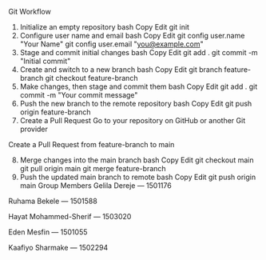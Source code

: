 Git Workflow
1. Initialize an empty repository
bash
Copy
Edit
git init
2. Configure user name and email
bash
Copy
Edit
git config user.name "Your Name"
git config user.email "you@example.com"
3. Stage and commit initial changes
bash
Copy
Edit
git add .
git commit -m "Initial commit"
4. Create and switch to a new branch
bash
Copy
Edit
git branch feature-branch
git checkout feature-branch
5. Make changes, then stage and commit them
bash
Copy
Edit
git add .
git commit -m "Your commit message"
6. Push the new branch to the remote repository
bash
Copy
Edit
git push origin feature-branch
7. Create a Pull Request
Go to your repository on GitHub or another Git provider

Create a Pull Request from feature-branch to main

8. Merge changes into the main branch
bash
Copy
Edit
git checkout main
git pull origin main
git merge feature-branch
9. Push the updated main branch to remote
bash
Copy
Edit
git push origin main
Group Members
Gelila Dereje — 1501176

Ruhama Bekele — 1501588

Hayat Mohammed-Sherif — 1503020

Eden Mesfin — 1501055

Kaafiyo Sharmake — 1502294

